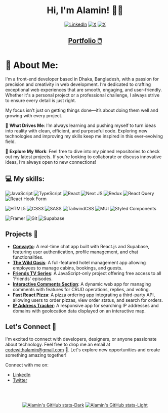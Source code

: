 <h1 align="center">Hi, I'm Alamin! 🙂👋</h1>

<div align="center">
  
[![LinkedIn](https://img.shields.io/badge/LinkedIn-%230077B5.svg?logo=linkedin&logoColor=white)](https://linkedin.com/in/CodeWithAlamin) [![X](https://img.shields.io/badge/twitter-black.svg?logo=X&logoColor=white)](https://x.com/CodeWithAlamin) [![X](https://img.shields.io/badge/Gmail-D14836?&logo=gmail&logoColor=white)](mailto:codewithalamin@gmail.com)

</div>

<h2 align="center">
  <a href="https://codewithalamin.com" target="_blank">
   Portfolio 🖱️
  </a>
</h2>

# 💫 About Me:

I'm a front-end developer based in Dhaka, Bangladesh, with a passion for precision and creativity in web development. I’m dedicated to crafting exceptional web experiences that are smooth, engaging, and user-friendly. Whether it's a personal project or a professional challenge, I always strive to ensure every detail is just right.

My focus isn’t just on getting things done—it’s about doing them well and growing with every project.

🌱 **What Drives Me**: I’m always learning and pushing myself to turn ideas into reality with clean, efficient, and purposeful code. Exploring new technologies and improving my skills keep me inspired in this ever-evolving field.

🚀 **Explore My Work**: Feel free to dive into my pinned repositories to check out my latest projects. If you’re looking to collaborate or discuss innovative ideas, I’m always open to new connections!

## 💻 My skills:

![JavaScript](https://img.shields.io/badge/javascript-%23323330.svg?style=for-the-badge&logo=javascript&logoColor=%23F7DF1E)
![TypeScript](https://img.shields.io/badge/typescript-%23007ACC.svg?style=for-the-badge&logo=typescript&logoColor=white)
![React](https://img.shields.io/badge/react-%2320232a.svg?style=for-the-badge&logo=react&logoColor=%2361DAFB)
![Next JS](https://img.shields.io/badge/Next-black?style=for-the-badge&logo=next.js&logoColor=white)
![Redux](https://img.shields.io/badge/redux-%23593d88.svg?style=for-the-badge&logo=redux&logoColor=white)
![React Query](https://img.shields.io/badge/-React%20Query-FF4154?style=for-the-badge&logo=react%20query&logoColor=white)
![React Hook Form](https://img.shields.io/badge/React%20Hook%20Form-%23EC5990.svg?style=for-the-badge&logo=reacthookform&logoColor=white)

![HTML5](https://img.shields.io/badge/html5-%23E34F26.svg?style=for-the-badge&logo=html5&logoColor=white)
![CSS3](https://img.shields.io/badge/css3-%231572B6.svg?style=for-the-badge&logo=css3&logoColor=white)
![SASS](https://img.shields.io/badge/SASS-hotpink.svg?style=for-the-badge&logo=SASS&logoColor=white)
![TailwindCSS](https://img.shields.io/badge/tailwindcss-%2338B2AC.svg?style=for-the-badge&logo=tailwind-css&logoColor=white)
![MUI](https://img.shields.io/badge/MUI-%230081CB.svg?style=for-the-badge&logo=mui&logoColor=white)
![Styled Components](https://img.shields.io/badge/styled--components-DB7093?style=for-the-badge&logo=styled-components&logoColor=white)

![Framer](https://img.shields.io/badge/Framer-black?style=for-the-badge&logo=framer&logoColor=blue)
![Git](https://img.shields.io/badge/git-%23F05033.svg?style=for-the-badge&logo=git&logoColor=white)
![Supabase](https://img.shields.io/badge/Supabase-3ECF8E?style=for-the-badge&logo=supabase&logoColor=white)

## Projects 🚀

- **[Convayto](https://github.com/CodeWithAlamin/convayto)**: A real-time chat app built with React.js and Supabase, featuring user authentication, profile management, and chat functionalities.
- **[The Wild Oasis](https://github.com/CodeWithAlamin/the-wild-oasis)**: A full-featured hotel management app allowing employees to manage cabins, bookings, and guests.
- **[Friends TV Series](https://github.com/CodeWithAlamin/Friends-TvSeries-Site)**: A JavaScript-only project offering free access to all 'Friends' episodes.
- **[Interactive Comments Section](https://github.com/CodeWithAlamin/interactive-comments-section)**: A dynamic web app for managing comments with features for CRUD operations, replies, and voting.
- **[Fast React Pizza](https://github.com/CodeWithAlamin/Fast-React-Pizza-App)**: A pizza ordering app integrating a third-party API, allowing users to order pizzas, view order status, and search for orders.
- **[IP Address Tracker](https://github.com/CodeWithAlamin/ip-address-tracker)**: A responsive app for searching IP addresses and domains with geolocation data displayed on an interactive map.

## Let's Connect 🤝

I'm excited to connect with developers, designers, or anyone passionate about technology. Feel free to drop me an email at [codewithalamin@gmail.com](mailto:codewithalamin@gmail.com) 💌. Let's explore new opportunities and create something amazing together!

Connect with me on:

- [LinkedIn](https://www.linkedin.com/in/CodeWithAlamin)
- [Twitter](https://twitter.com/CodeWithAlamin)

<br/>
<br/>

<div align="center">

[![Alamin's GitHub stats-Dark](https://github-readme-stats.vercel.app/api?username=CodeWithAlamin&show_icons=true&theme=tokyonight&count_private=true#gh-dark-mode-only)](https://github.com/CodeWithAlamin/github-readme-stats#gh-dark-mode-only)
[![Alamin's GitHub stats-Light](https://github-readme-stats.vercel.app/api?username=CodeWithAlamin&show_icons=true&theme=default&count_private=true#gh-light-mode-only)](https://github.com/CodeWithAlamin/github-readme-stats#gh-light-mode-only)

</div>
